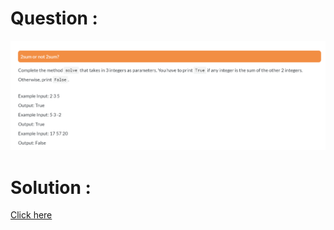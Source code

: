 # Question :
![2sum and not 2sum?](https://github.com/prabhu30/coding/blob/main/Edyst/Python%20-%20Intro%20to%20Advanced/60_2sum%20or%20not%202sum/image.png)

# Solution :
[Click here](https://github.com/prabhu30/coding/blob/main/Edyst/Python%20-%20Intro%20to%20Advanced/60_2sum%20or%20not%202sum/solution.py)

